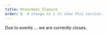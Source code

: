 ```yaml
---
title: Preschool Closure
order: 0  # change to 1 to show this section.
---
```


Due to events ... we are currently closes.
